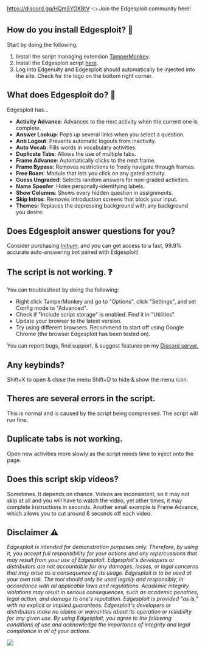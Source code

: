 https://discord.gg/HQmSYGK8tV 👈 Join the Edgesploit community here!




## How do you install Edgesploit? 📜
Start by doing the following:
1. Install the script managing extension [TamperMonkey](https://chrome.google.com/webstore/detail/tampermonkey/dhdgffkkebhmkfjojejmpbldmpobfkfo).
2. Install the Edgesploit script [here](https://github.com/Databones/Edgesploit/raw/main/Edgesploit.user.js).
3. Log into Edgenuity and Edgesploit should automatically be injected into the site. Check for the logo on the bottom right corner.


## What does Edgesploit do? 🤔
Edgesploit has...
- **Activity Advance**: Advances to the next activity when the current one is complete.
- **Answer Lookup**: Pops up several links when you select a question.
- **Anti Logout**: Prevents automatic logouts from inactivity.
- **Auto Vocab**: Fills words in vocabulary activities.
- **Duplicate Tabs**: Allows the use of multiple tabs.
- **Frame Advance**: Automatically clicks to the next frame.
- **Frame Bypass**: Removes restrictions to freely navigate through frames.
- **Free Roam**: Module that lets you click on any gated activity.
- **Guess Ungraded**: Selects random answers for non-graded activities.
- **Name Spoofer**: Hides personally-identifying labels.
- **Show Columns**: Shows every hidden question in assignments.
- **Skip Intros**: Removes introduction screens that block your input.
- **Themes:** Replaces the depressing background with any background you desire.


## Does Edgesploit answer questions for you?
Consider purchasing [Initium](https://initium.social), and you can get access to a fast, 99.9% accurate auto-answering bot paired with Edgesploit!


## The script is not working. ❓
You can troubleshoot by doing the following:
- Right click TamperMonkey and go to "Options", click "Settings", and set Config mode to "Advanced".
- Check if "Include script storage" is enabled. Find it in "Utilities".
- Update your browser to the latest version.
- Try using different browsers. Recommend to start off using Google Chrome (the browser Edgesploit has been tested on).

You can report bugs, find support, & suggest features on my [Discord server.](https://discord.gg/HQmSYGK8tV)


## Any keybinds?
Shift+X to open & close the menu
Shift+D to hide & show the menu icon.


## Theres are several errors in the script.
This is normal and is caused by the script being compressed. The script will run fine.


## Duplicate tabs is not working.
Open new activities more slowly as the script needs time to inject onto the page.


## Does this script skip videos?
Sometimes. It depends on chance. Videos are inconsistent, so it may not skip at all and you will have to watch the video, yet other times, it may complete instructions in seconds. Another small example is Frame Advance, which allows you to cut around 8 seconds off each video.


## Disclaimer ⚠️
*Edgesploit is intended for demonstration purposes only. Therefore, by using it, you accept full responsibility for your actions and any repercussions that may result from your use of Edgesploit. Edgesploit's developers or distributors are not accountable for any damages, losses, or legal concerns that may arise as a consequence of its usage. Edgesploit is to be used at your own risk. The tool should only be used legally and responsibly, in accordance with all applicable laws and regulations. Academic integrity violations may result in serious consequences, such as academic penalties, legal action, and damage to one's reputation. Edgesploit is provided "as is," with no explicit or implied guarantees. Edgesploit's developers or distributors make no claims or warranties about its operation or reliability for any given use. By using Edgesploit, you agree to the following conditions of use and acknowledge the importance of integrity and legal compliance in all of your actions.*

![](https://raw.githubusercontent.com/Databones/Edgespoit/main/img/logo.png)
